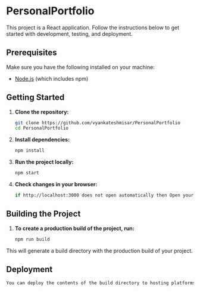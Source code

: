 # PersonalPortfolio

This project is a React application. Follow the instructions below to get started with development, testing, and deployment.

## Prerequisites

Make sure you have the following installed on your machine:

- [Node.js](https://nodejs.org/) (which includes npm)

## Getting Started

1. **Clone the repository:**
   ```bash
   git clone https://github.com/vyankateshmisar/PersonalPortfolio
   cd PersonalPortfolio
2. **Install dependencies:**
   ```bash
   npm install
3. **Run the project locally:**
   ```bash
   npm start
4. **Check changes in your browser:**
   ```bash
   if http://localhost:3000 does not open automatically then Open your browser and go to http://localhost:3000.
## Building the Project
1. **To create a production build of the project, run:**
   ```bash
   npm run build
This will generate a build directory with the production build of your project.
## Deployment
```bash
You can deploy the contents of the build directory to hosting platforms like Netlify or Vercel.

